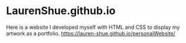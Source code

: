 # LaurenShue.github.io

Here is a website I developed myself with HTML and CSS to display my artwork as a portfolio.
https://lauren-shue.github.io/personalWebsite/
